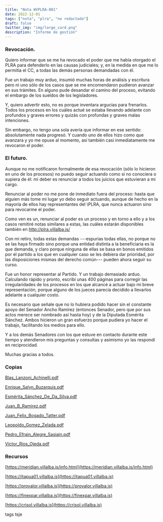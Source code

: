 ```yaml
---
title: "Nota WVPLRA-001"
date: 2022-12-01
tags: ["nota", "plra", "no redactado"]
draft: false
twitter_img: "img/large_card.png"
description: "Informe de gestión"
---
```


### Revocación.

Quiero informar que se me ha revocado el poder que me había otorgado el PLRA para defenderlo en las causas judiciales; y, en la medida en que me lo permitía el CC, a todas las demás personas demandadas con él.

Fue un trabajo muy arduo, insumió muchas horas de análisis y escritura pero ni uno sólo de los casos que se me encomendaron pudieron avanzar en sus trámites. En  alguno  pude desandar el camino del proceso, evitando el embargo de los sueldos de los legisladores. 

Y, quiero advertir esto, no es porque inventara argucias para frenarlos. Todos los procesos en los cuáles actué se estaba llevando adelante con profundos y graves errores  y quizás con profundas y graves malas intenciones.

Sin embargo, no tengo una sola avería que informar en ese sentido: absolutamente nada progresó. Y cuando uno de ellos hizo como que avanzara y yo me opuse al momento, así también casi inmediatamente me revocaron el poder.

### El futuro.

Aunque no me notificaron formalmente de esa revocación (sólo lo hicieron en uno de los procesos) no puedo seguir actuando como si no conociera o supiera de él: mi deber es renunciar a todos los juicios que estuvieran a mi cargo.

Renunciar al poder no me pone  de inmediato fuera del proceso: hasta que alguien más tome mi lugar yo debo seguir actuando, aunque de hecho en la mayoría de ellos hay representantes del \PLRA, que nunca actuaron sino para revocarme el poder.

Como ven es un, renunciar al poder es un proceso y en torno a ello y a los casos remitiré notas similares a estas, las cuáles estarán disponibles también en http://plra.villalba.is/

Con mi retiro, todas estas demandas ---espurias todas ellas, no porque no se las haya firmado sino porque una entidad distinta a la beneficiaria es la que demanda, y claro porque ninguna de ellas se basa en bonos emitidos por el partido a los que en cualquier caso se les debiera dar prioridad,  por las disposiciones mismas del derecho común--- pueden ahora seguir su curso.

Fue un honor representar al Partido. Y un trabajo demasiado arduo. Calculando rápido y pronto, escribí unas 400 páginas para corregir las irregularidades de los procesos en los que alcancé a actuar bajo mi breve representación, porque alguno de los jueces parecía decidido a llevarlos adelante a cualquier costo. 

Es necesario que señale que no lo hubiera podido hacer sin el constante apoyo del Senador Ancho Ramírez (entonces Senador, pero que por sus actos merece ser nombrado así hasta hoy) y de la Diputada Esmérita Sánchez. Ambos hicieron un gran esfuerzo porque pudiera yo hacer el trabajo, facilitando los medios para ello.

Y a los demás Senadores con los que estuve en contacto durante este tiempo y atendieron mis preguntas  y consultas y asimismo yo las respondí en reciprocidad.

Muchas gracias a todos.

### Copias

[Blas_Lanzoni_Achinelli.pdf](../content/Blas_Lanzoni_Achinelli.pdf)

[Enrique_Salyn_Buzarquis.pdf](../content/Enrique_Salyn_Buzarquis.pdf)

[Esmérita_Sánchez_De_Da_Silva.pdf](../content/Esmérita_Sánchez_De_Da_Silva.pdf)

[Juan_B_Ramírez.pdf](../content/Juan_B_Ramírez.pdf)

[Juan_Felix_Bogado_Tatter.pdf](../content/Juan_Felix_Bogado_Tatter.pdf)

[Leopoldo_Gomez_Zelada.pdf](../content/Leopoldo_Gomez_Zelada.pdf)

[Pedro_Efrain_Alegre_Sasiain.pdf](../content/Pedro_Efrain_Alegre_Sasiain.pdf)

[Víctor_Ríos_Ojeda.pdf](../content/Víctor_Ríos_Ojeda.pdf)

### Recursos

[https://meridian.villalba.is/info.html](https://meridian.villalba.is/info.html)

[https://itapua01.villalba.is](https://itapua01.villalba.is)

[https://provalor.villalba.is](https://provalor.villalba.is)

[https://finexpar.villalba.is](https://finexpar.villalba.is)

[https://crisol.villalba.is](https://crisol.villalba.is)

tags tsje